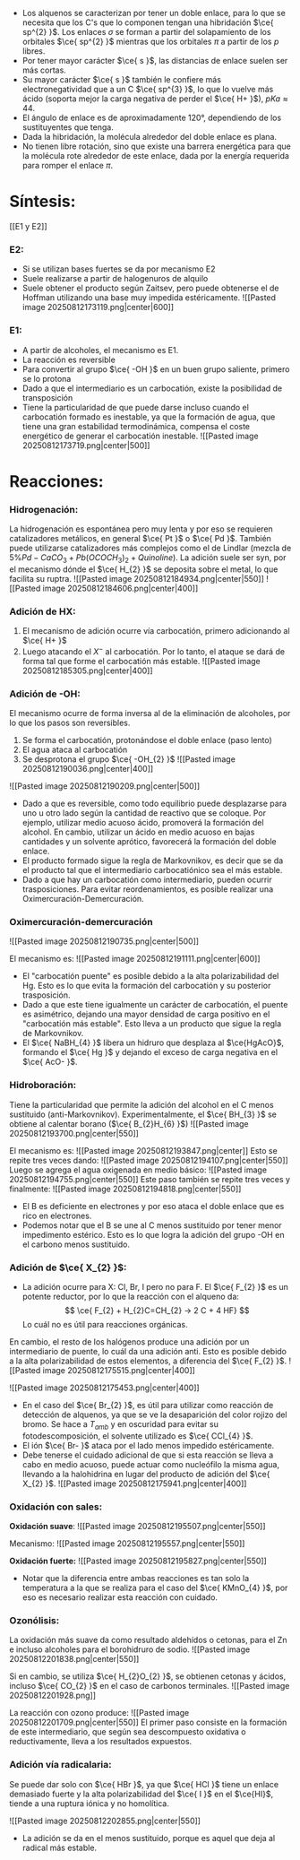 - Los alquenos se caracterizan por tener un doble enlace, para lo que se necesita que los C's que lo componen tengan una hibridación $\ce{ sp^{2} }$. Los enlaces $\sigma$ se forman a partir del solapamiento de los orbitales $\ce{ sp^{2} }$ mientras que los orbitales $\pi$ a partir de los $p$ libres. 
- Por tener mayor carácter $\ce{ s }$, las distancias de enlace suelen ser más cortas. 
- Su mayor carácter $\ce{ s }$ también le confiere más electronegatividad que a un C $\ce{ sp^{3} }$, lo que lo vuelve más ácido (soporta mejor la carga negativa de perder el $\ce{ H+ }$), $pKa \approx 44$.
- El ángulo de enlace es de aproximadamente 120°, dependiendo de los sustituyentes que tenga.
- Dada la hibridación, la molécula alrededor del doble enlace es plana. 
- No tienen libre rotación, sino que existe una barrera energética para que la molécula rote alrededor de este enlace, dada por la energía requerida para romper el enlace $\pi$. 

# Síntesis: 
[[E1 y E2]]
### E2:
- Si se utilizan bases fuertes se da por mecanismo E2
- Suele realizarse a partir de halogenuros de alquilo
- Suele obtener el producto según Zaitsev, pero puede obtenerse el de Hoffman utilizando una base muy impedida estéricamente. 
![[Pasted image 20250812173119.png|center|600]]

### E1:
- A partir de alcoholes, el mecanismo es E1. 
- La reacción es reversible
- Para convertir al grupo $\ce{ -OH }$ en un buen grupo saliente, primero se lo protona
- Dado a que el intermediario es un carbocatión, existe la posibilidad de transposición
- Tiene la particularidad de que puede darse incluso cuando el carbocatión formado es inestable, ya que la formación de agua, que tiene una gran estabilidad termodinámica, compensa el coste energético de generar el carbocatión inestable. 
![[Pasted image 20250812173719.png|center|500]]

# Reacciones:
### Hidrogenación:
La hidrogenación es espontánea pero muy lenta y por eso se requieren catalizadores metálicos, en general $\ce{ Pt }$ o $\ce{ Pd }$. También puede utilizarse catalizadores más complejos como el de Lindlar (mezcla de $5\% Pd-CaCO_{3} + Pb(OCOCH_{3})_{2} + Quinoline$). 
La adición suele ser syn, por el mecanismo dónde el $\ce{ H_{2} }$ se deposita sobre el metal, lo que facilita su ruptra.
![[Pasted image 20250812184934.png|center|550]]
![[Pasted image 20250812184606.png|center|400]]

### Adición de HX:
1) El mecanismo de adición ocurre vía carbocatión, primero adicionando al $\ce{ H+ }$
2) Luego atacando el $X^{-}$ al carbocatión.
Por lo tanto, el ataque se dará de forma tal que forme el carbocatión más estable.
![[Pasted image 20250812185305.png|center|400]]


### Adición de -OH:
El mecanismo ocurre de forma inversa al de la eliminación de alcoholes, por lo que los pasos son reversibles. 
1) Se forma el carbocatión, protonándose el doble enlace (paso lento)
2) El agua ataca al carbocatión
3) Se desprotona el grupo $\ce{ -OH_{2} }$ 
![[Pasted image 20250812190036.png|center|400]]

![[Pasted image 20250812190209.png|center|500]]
- Dado a que es reversible, como todo equilibrio puede desplazarse para uno u otro lado según la cantidad de reactivo que se coloque. Por ejemplo, utilizar medio acuoso ácido, promoverá la formación del alcohol. En cambio, utilizar un ácido en medio acuoso en bajas cantidades y un solvente aprótico, favorecerá la formación del doble enlace.
- El producto formado sigue la regla de Markovnikov, es decir que se da el producto tal que el intermediario carbocatiónico sea el más estable.
- Dado a que hay un carbocatión como intermediario, pueden ocurrir trasposiciones. Para evitar reordenamientos, es posible realizar una Oximercuración-Demercuración.
### Oximercuración-demercuración
![[Pasted image 20250812190735.png|center|500]]

El mecanismo es:
![[Pasted image 20250812191111.png|center|600]]
- El "carbocatión puente" es posible debido a la alta polarizabilidad del Hg. Esto es lo que evita la formación del carbocatión y su posterior trasposición.
- Dado a que este tiene igualmente un carácter de carbocatión, el puente es asimétrico, dejando una mayor densidad de carga positivo en el "carbocatión más estable".  Esto lleva a un producto que sigue la regla de Markovnikov.
- El $\ce{ NaBH_{4} }$ libera un hidruro que desplaza al $\ce{HgAcO}$, formando el $\ce{ Hg }$ y dejando el exceso de carga negativa en el $\ce{ AcO- }$.
### Hidroboración: 
Tiene la particularidad que permite la adición del alcohol en el C menos sustituido (anti-Markovnikov). Experimentalmente, el $\ce{ BH_{3} }$ se obtiene al calentar borano ($\ce{ B_{2}H_{6} }$)
![[Pasted image 20250812193700.png|center|550]]

El mecanismo es:
![[Pasted image 20250812193847.png|center]]
Esto se repite tres veces dando:
![[Pasted image 20250812194107.png|center|550]]
Luego se agrega el agua oxigenada en medio básico:
![[Pasted image 20250812194755.png|center|550]]
Este paso también se repite tres veces y finalmente:
![[Pasted image 20250812194818.png|center|550]]

- El B es deficiente en electrones y por eso ataca el doble enlace que es rico en electrones.
- Podemos notar que el B se une al C menos sustituido por tener menor impedimento estérico. Esto es lo que logra la adición del grupo -OH en el carbono menos sustituido.
### Adición de $\ce{ X_{2} }$:
- La adición ocurre para X: Cl, Br, I pero no para F. El $\ce{ F_{2} }$ es un potente reductor, por lo que la reacción con el alqueno da:
$$
\ce{ F_{2} + H_{2}C=CH_{2} ->  2 C + 4 HF}
$$
Lo cuál no es útil para reacciones orgánicas. 

En cambio, el resto de los halógenos produce una adición por un intermediario de puente, lo cuál da una adición anti. Esto es posible debido a la alta polarizabilidad de estos elementos, a diferencia del $\ce{ F_{2} }$. 
![[Pasted image 20250812175515.png|center|400]]

![[Pasted image 20250812175453.png|center|400]]
- En el caso del $\ce{ Br_{2} }$, es útil para utilizar como reacción de detección de alquenos, ya que se ve la desaparición del color rojizo del bromo. Se hace a $T_{amb}$ y en oscuridad para evitar su fotodescomposición, el solvente utilizado es $\ce{ CCl_{4} }$. 
- El ión $\ce{ Br- }$ ataca por el lado menos impedido estéricamente. 
- Debe tenerse el cuidado adicional de que si esta reacción se lleva a cabo en medio acuoso, puede actuar como nucleófilo la misma agua, llevando a la halohidrina en lugar del producto de adición del $\ce{ X_{2} }$.
![[Pasted image 20250812175941.png|center|400]]
### Oxidación con sales:
**Oxidación suave**:
![[Pasted image 20250812195507.png|center|550]]

Mecanismo: 
![[Pasted image 20250812195557.png|center|550]]

**Oxidación fuerte:**
![[Pasted image 20250812195827.png|center|550]]

- Notar que la diferencia entre ambas reacciones es tan solo la temperatura a la que se realiza para el caso del $\ce{ KMnO_{4} }$, por eso es necesario realizar esta reacción con cuidado. 
### Ozonólisis:
La oxidación más suave da como resultado aldehídos o cetonas, para el Zn e incluso alcoholes para el borohidruro de sodio.
![[Pasted image 20250812201838.png|center|550]]

Si en cambio, se utiliza $\ce{ H_{2}O_{2} }$, se obtienen cetonas y ácidos, incluso $\ce{ CO_{2} }$ en el caso de carbonos terminales. 
![[Pasted image 20250812201928.png]]

La reacción con ozono produce:
![[Pasted image 20250812201709.png|center|550]]
El primer paso consiste en la formación de este intermediario, que según sea descompuesto oxidativa o reductivamente, lleva a los resultados expuestos.

### Adición vía radicalaria:
Se puede dar solo con $\ce{ HBr }$, ya que $\ce{ HCl }$ tiene un enlace demasiado fuerte y la alta polarizabilidad del $\ce{ I }$ en el $\ce{HI}$, tiende a una ruptura iónica y no homolítica. 

![[Pasted image 20250812202855.png|center|550]]
- La adición se da en el menos sustituido, porque es aquel que deja al radical más estable.